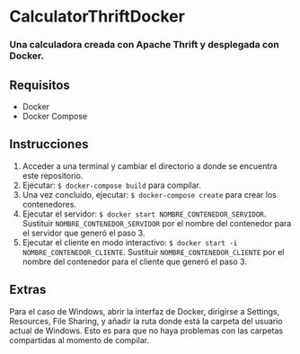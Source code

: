 # CalculatorThriftDocker
### Una calculadora creada con Apache Thrift y desplegada con Docker.

## Requisitos
- Docker
- Docker Compose

## Instrucciones
1. Acceder a una terminal y cambiar el directorio a donde se encuentra este repositorio.
2. Ejecutar: `$ docker-compose build` para compilar.
3. Una vez concluido, ejecutar: `$ docker-compose create` para crear los contenedores.
4. Ejecutar el servidor: `$ docker start NOMBRE_CONTENEDOR_SERVIDOR`. Sustituir `NOMBRE_CONTENEDOR_SERVIDOR` por el nombre del contenedor para el servidor que generó el paso 3.
5. Ejecutar el cliente en modo interactivo: `$ docker start -i NOMBRE_CONTENEDOR_CLIENTE`. Sustituir `NOMBRE_CONTENEDOR_CLIENTE` por el nombre del contenedor para el cliente que generó el paso 3.

## Extras
Para el caso de Windows, abrir la interfaz de Docker, dirigirse a Settings, Resources, File Sharing, y añadir la ruta donde está la carpeta del usuario actual de Windows. Esto es para que no haya problemas con las carpetas compartidas al momento de compilar.
